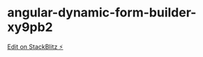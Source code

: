 # angular-dynamic-form-builder-xy9pb2

[Edit on StackBlitz ⚡️](https://stackblitz.com/edit/angular-dynamic-form-builder-xy9pb2)